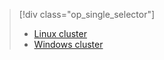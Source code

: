 > [!div class="op_single_selector"]
> 
> * [Linux cluster](../articles/hdinsight/hdinsight-hbase-tutorial-get-started-linux.md)
> * [Windows cluster](../articles/hdinsight/hdinsight-hbase-tutorial-get-started.md)
> 
> 

